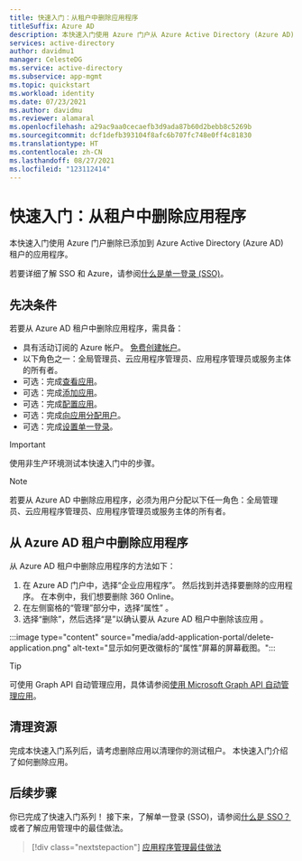 ```yaml
---
title: 快速入门：从租户中删除应用程序
titleSuffix: Azure AD
description: 本快速入门使用 Azure 门户从 Azure Active Directory (Azure AD) 租户中删除应用程序。
services: active-directory
author: davidmu1
manager: CelesteDG
ms.service: active-directory
ms.subservice: app-mgmt
ms.topic: quickstart
ms.workload: identity
ms.date: 07/23/2021
ms.author: davidmu
ms.reviewer: alamaral
ms.openlocfilehash: a29ac9aa0cecaefb3d9ada87b60d2bebb8c5269b
ms.sourcegitcommit: dcf1defb393104f8afc6b707fc748e0ff4c81830
ms.translationtype: HT
ms.contentlocale: zh-CN
ms.lasthandoff: 08/27/2021
ms.locfileid: "123112414"
---
```

# <a name="quickstart-delete-an-application-from-your-tenant"></a>快速入门：从租户中删除应用程序

本快速入门使用 Azure 门户删除已添加到 Azure Active Directory (Azure AD) 租户的应用程序。

若要详细了解 SSO 和 Azure，请参阅[什么是单一登录 (SSO)](what-is-single-sign-on.md)。

## <a name="prerequisites"></a>先决条件

若要从 Azure AD 租户中删除应用程序，需具备：

- 具有活动订阅的 Azure 帐户。 [免费创建帐户](https://azure.microsoft.com/free/?WT.mc_id=A261C142F)。
- 以下角色之一：全局管理员、云应用程序管理员、应用程序管理员或服务主体的所有者。
- 可选：完成[查看应用](view-applications-portal.md)。
- 可选：完成[添加应用](add-application-portal.md)。
- 可选：完成[配置应用](add-application-portal-configure.md)。
- 可选：完成[向应用分配用户](add-application-portal-assign-users.md)。
- 可选：完成[设置单一登录](add-application-portal-setup-sso.md)。

>[!IMPORTANT]
>使用非生产环境测试本快速入门中的步骤。

> [!NOTE]
>若要从 Azure AD 中删除应用程序，必须为用户分配以下任一角色：全局管理员、云应用程序管理员、应用程序管理员或服务主体的所有者。

## <a name="delete-an-application-from-your-azure-ad-tenant"></a>从 Azure AD 租户中删除应用程序

从 Azure AD 租户中删除应用程序的方法如下：

1. 在 Azure AD 门户中，选择“企业应用程序”。 然后找到并选择要删除的应用程序。 在本例中，我们想要删除 360 Online。
1. 在左侧窗格的“管理”部分中，选择“属性” 。
1. 选择“删除”，然后选择“是”以确认要从 Azure AD 租户中删除该应用 。

:::image type="content" source="media/add-application-portal/delete-application.png" alt-text="显示如何更改徽标的“属性”屏幕的屏幕截图。":::

> [!TIP]
> 可使用 Graph API 自动管理应用，具体请参阅[使用 Microsoft Graph API 自动管理应用](/graph/application-saml-sso-configure-api)。

## <a name="clean-up-resources"></a>清理资源

完成本快速入门系列后，请考虑删除应用以清理你的测试租户。 本快速入门介绍了如何删除应用。

## <a name="next-steps"></a>后续步骤

你已完成了快速入门系列！ 接下来，了解单一登录 (SSO)，请参阅[什么是 SSO？](what-is-single-sign-on.md) 或者了解应用管理中的最佳做法。
> [!div class="nextstepaction"]
> [应用程序管理最佳做法](application-management-fundamentals.md)

